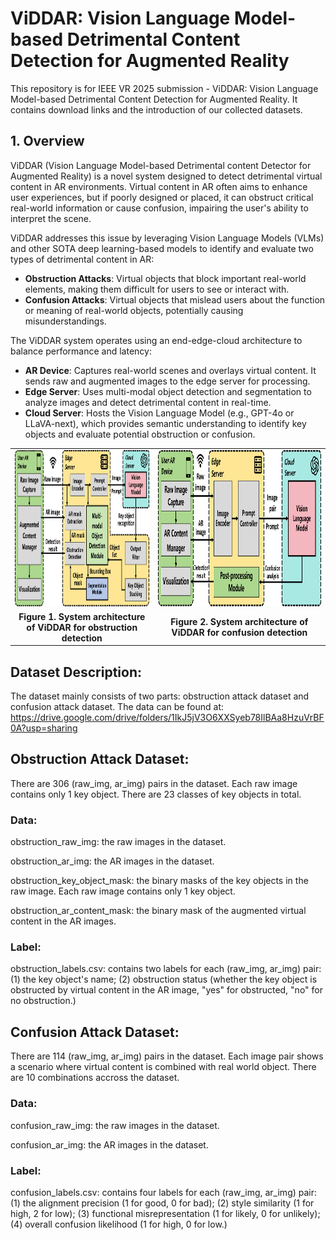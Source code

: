 # ViDDAR: Vision Language Model-based Detrimental Content Detection for Augmented Reality
This repository is for IEEE VR 2025 submission - ViDDAR: Vision Language Model-based Detrimental Content Detection for Augmented Reality. It contains download links and the introduction of our collected datasets.

## 1. Overview

ViDDAR (Vision Language Model-based Detrimental content Detector for Augmented Reality) is a novel system designed to detect detrimental virtual content in AR environments. Virtual content in AR often aims to enhance user experiences, but if poorly designed or placed, it can obstruct critical real-world information or cause confusion, impairing the user's ability to interpret the scene.

ViDDAR addresses this issue by leveraging Vision Language Models (VLMs) and other SOTA deep learning-based models to identify and evaluate two types of detrimental content in AR:

 * **Obstruction Attacks**: Virtual objects that block important real-world elements, making them difficult for users to see or interact with.
 * **Confusion Attacks**: Virtual objects that mislead users about the function or meaning of real-world objects, potentially causing misunderstandings.
   
The ViDDAR system operates using an end-edge-cloud architecture to balance performance and latency:

 * **AR Device**: Captures real-world scenes and overlays virtual content. It sends raw and augmented images to the edge server for processing.
 * **Edge Server**: Uses multi-modal object detection and segmentation to analyze images and detect detrimental content in real-time.
 * **Cloud Server**: Hosts the Vision Language Model (e.g., GPT-4o or LLaVA-next), which provides semantic understanding to identify key objects and evaluate potential obstruction or confusion.


<table align="center">
  <tr>
    <td align="center"><img src="image/diagram_obstruction.png" height="250" alt="System architecture of ViDDAR for obstruction detection"/></td>
    <td align="center"><img src="image/diagram_confusion.png" height="250" alt="System architecture of ViDDAR for confusion detection"/></td>
  </tr>
  <tr>
    <td align="center"><strong>Figure 1. System architecture of ViDDAR for obstruction detection</strong></td>
    <td align="center"><strong>Figure 2. System architecture of ViDDAR for confusion detection</strong></td>
  </tr>
</table>







## Dataset Description:

The dataset mainly consists of two parts: obstruction attack dataset and confusion attack dataset. The data can be found at: https://drive.google.com/drive/folders/1IkJ5jV3O6XXSyeb78IlBAa8HzuVrBF0A?usp=sharing

## Obstruction Attack Dataset:

There are 306 (raw_img, ar_img) pairs in the dataset. Each raw image contains only 1 key object. There are 23 classes of key objects in total.




### Data:

obstruction_raw_img: the raw images in the dataset.

obstruction_ar_img: the AR images in the dataset.

obstruction_key_object_mask: the binary masks of the key objects in the raw image. Each raw image contains only 1 key object.

obstruction_ar_content_mask: the binary mask of the augmented virtual content in the AR images.


### Label: 
obstruction_labels.csv: contains two labels for each (raw_img, ar_img) pair: (1) the key object's name; (2) obstruction status (whether the key object is obstructed by virtual content in the AR image, "yes" for obstructed, "no" for no obstruction.)


## Confusion Attack Dataset:

There are 114 (raw_img, ar_img) pairs in the dataset. Each image pair shows a scenario where virtual content is combined with real world object. There are 10 combinations accross the dataset.

### Data: 

confusion_raw_img: the raw images in the dataset.

confusion_ar_img: the AR images in the dataset.

### Label:
confusion_labels.csv: contains four labels for each (raw_img, ar_img) pair: (1) the alignment precision (1 for good, 0 for bad); (2) style similarity (1 for high, 2 for low); (3) functional misrepresentation (1 for likely, 0 for unlikely); (4) overall confusion likelihood (1 for high, 0 for low.)
